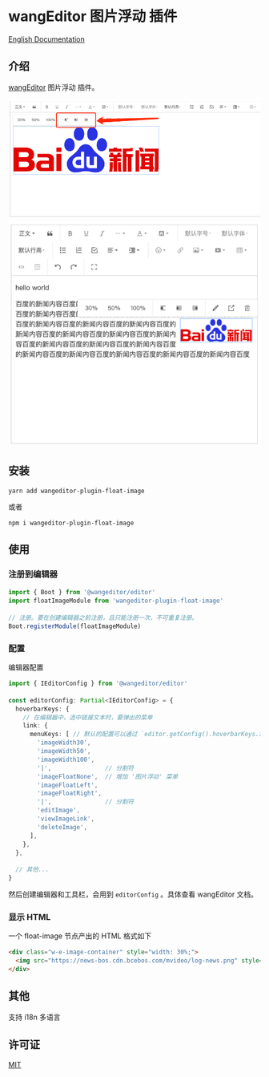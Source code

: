 # wangEditor 图片浮动 插件

[English Documentation](./README-en.md)

## 介绍

[wangEditor](https://www.wangeditor.com/) 图片浮动 插件。

![](./_img/demo-1.png)
![](./_img/demo-2.png)

## 安装

```shell
yarn add wangeditor-plugin-float-image
```
或者

```shell
npm i wangeditor-plugin-float-image
```

## 使用

### 注册到编辑器

```js
import { Boot } from '@wangeditor/editor'
import floatImageModule from 'wangeditor-plugin-float-image'

// 注册。要在创建编辑器之前注册，且只能注册一次，不可重复注册。
Boot.registerModule(floatImageModule)
```

### 配置

编辑器配置

```ts
import { IEditorConfig } from '@wangeditor/editor'

const editorConfig: Partial<IEditorConfig> = {
  hoverbarKeys: {
    // 在编辑器中，选中链接文本时，要弹出的菜单
    link: {
      menuKeys: [ // 默认的配置可以通过 `editor.getConfig().hoverbarKeys.image` 获取
        'imageWidth30',
        'imageWidth50',
        'imageWidth100',
        '|',               // 分割符
        'imageFloatNone',  // 增加 '图片浮动' 菜单
        'imageFloatLeft',
        'imageFloatRight',
        '|',               // 分割符
        'editImage',
        'viewImageLink',
        'deleteImage',
      ],
    },
  },
  
  // 其他...
}
```

然后创建编辑器和工具栏，会用到 `editorConfig` 。具体查看 wangEditor 文档。

### 显示 HTML

一个 float-image 节点产出的 HTML 格式如下

```html
<div class="w-e-image-container" style="width: 30%;">
  <img src="https://news-bos.cdn.bcebos.com/mvideo/log-news.png" style="width: 100%; float: right">
</div>
```

## 其他

支持 i18n 多语言


## 许可证

[MIT](https://github.com/hqwlkj/wangEditor-plugin-float-image/blob/master/LICENSE)
